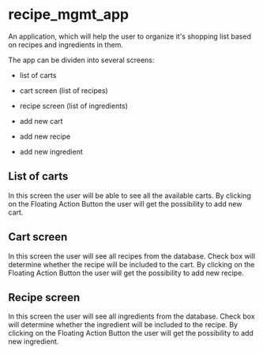 # recipe_mgmt_app

An application, which will help the user to organize it's shopping list based on recipes and ingredients in them.

The app can be dividen into several screens:

- list of carts
- cart screen (list of recipes)
- recipe screen (list of ingredients)

- add new cart 
- add new recipe
- add new ingredient

## List of carts
In this screen the user will be able to see all the available carts. 
By clicking on the Floating Action Button the user will get the possibility to add new cart.

## Cart screen
In this screen the user will see all recipes from the database. Check box will determine whether the recipe will be included to the cart.
By clicking on the Floating Action Button the user will get the possibility to add new recipe.

## Recipe screen
In this screen the user will see all ingredients from the database. Check box will determine whether the ingredient will be included to the recipe.
By clicking on the Floating Action Button the user will get the possibility to add new ingredient.
